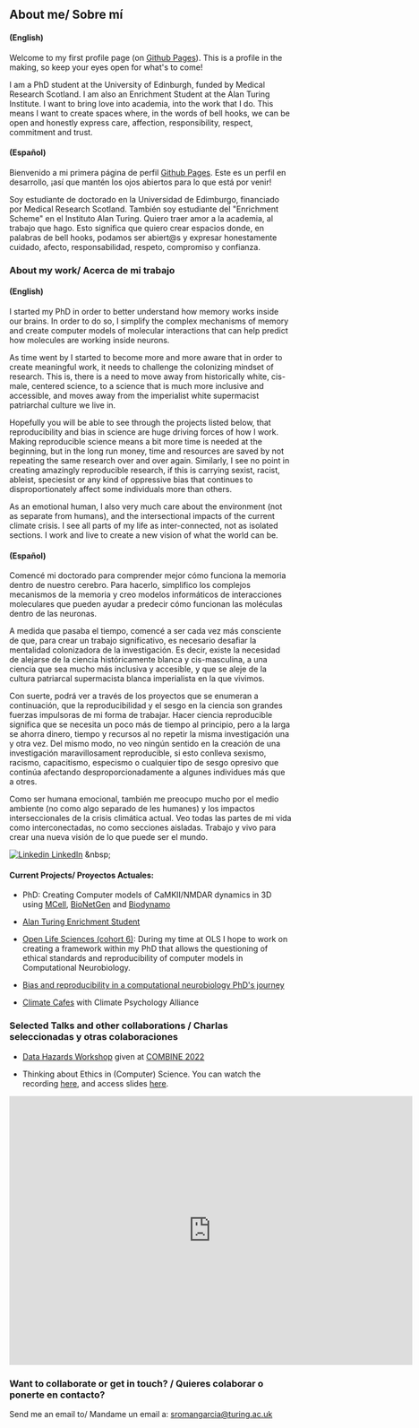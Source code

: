 ## About me/  Sobre mí

#### (English)
Welcome to my first profile page (on [Github Pages](https://docs.github.com/categories/github-pages-basics/)). This is a profile in the making, so keep your eyes open for what's to come!

I am a PhD student at the University of Edinburgh, funded by Medical Research Scotland. I am also an Enrichment Student at the Alan Turing Institute.
I want to bring love into academia, into the work that I do. This means I want to create spaces where, in the words of bell hooks, we can be open and honestly express care, affection, responsibility, respect, commitment and trust.

#### (Español)
Bienvenido a mi primera página de perfil [Github Pages](https://docs.github.com/es/pages/getting-started-with-github-pages). Este es un perfil en desarrollo, ¡así que mantén los ojos abiertos para lo que está por venir!

Soy estudiante de doctorado en la Universidad de Edimburgo, financiado por Medical Research Scotland. También soy estudiante del "Enrichment Scheme" en el Instituto Alan Turing. Quiero traer amor a la academia, al trabajo que hago. Esto significa que quiero crear espacios donde, en palabras de bell hooks, podamos ser abiert@s y expresar honestamente cuidado, afecto, responsabilidad, respeto, compromiso y confianza.


### About my work/ Acerca de mi trabajo

#### (English)
I started my PhD in order to better understand how memory works inside our brains. In order to do so, I simplify the complex mechanisms of memory and create computer models of molecular interactions that can help predict how molecules are working inside neurons. 

As time went by I started to become more and more aware that in order to create meaningful work, it needs to challenge the colonizing mindset of research. This is, there is a need to move away from historically white, cis-male, centered science, to a science that is much more inclusive and accessible, and moves away from the imperialist white supermacist patriarchal culture we live in. 

Hopefully you will be able to see through the projects listed below, that reproducibility and bias in science are huge driving forces of how I work. Making reproducible science means a bit more time is needed at the beginning, but in the long run money, time and resources are saved by not repeating the same research over and over again. Similarly, I see no point in creating amazingly reproducible research, if this is carrying sexist, racist, ableist, speciesist or any kind of oppressive bias that continues to disproportionately affect some individuals more than others.

As an emotional human, I also very much care about the environment (not as separate from humans), and the intersectional impacts of the current climate crisis. I see all parts of my life as inter-connected, not as isolated sections. I work and live to create a new vision of what the world can be.

#### (Español)
Comencé mi doctorado para comprender mejor cómo funciona la memoria dentro de nuestro cerebro. Para hacerlo, simplifico los complejos mecanismos de la memoria y creo modelos informáticos de interacciones moleculares que pueden ayudar a predecir cómo funcionan las moléculas dentro de las neuronas.

A medida que pasaba el tiempo, comencé a ser cada vez más consciente de que, para crear un trabajo significativo, es necesario desafiar la mentalidad colonizadora de la investigación. Es decir, existe la necesidad de alejarse de la ciencia históricamente blanca y cis-masculina, a una ciencia que sea mucho más inclusiva y accesible, y que se aleje de la cultura patriarcal supermacista blanca imperialista en la que vivimos.

Con suerte, podrá ver a través de los proyectos que se enumeran a continuación, que la reproducibilidad y el sesgo en la ciencia son grandes fuerzas impulsoras de mi forma de trabajar. Hacer ciencia reproducible significa que se necesita un poco más de tiempo al principio, pero a la larga se ahorra dinero, tiempo y recursos al no repetir la misma investigación una y otra vez. Del mismo modo, no veo ningún sentido en la creación de una investigación maravillosament reproducible, si esto conlleva sexismo, racismo, capacitismo, especismo o cualquier tipo de sesgo opresivo que continúa afectando desproporcionadamente a algunes individues más que a otres.

Como ser humana emocional, también me preocupo mucho por el medio ambiente (no como algo separado de les humanes) y los impactos interseccionales de la crisis climática actual. Veo todas las partes de mi vida como interconectadas, no como secciones aisladas. Trabajo y vivo para crear una nueva visión de lo que puede ser el mundo.

[![Linkedin](https://i.stack.imgur.com/gVE0j.png) LinkedIn]([https://www.linkedin.com/](https://www.linkedin.com/in/susana-roman-garcia/))
&nbsp;

#### Current Projects/ Proyectos Actuales:

- PhD: Creating Computer models of CaMKII/NMDAR dynamics in 3D using [MCell](https://mcell.org/), [BioNetGen](http://bionetgen.org/) and [Biodynamo](https://biodynamo.org/)

- [Alan Turing Enrichment Student](https://www.turing.ac.uk/people/enrichment-students/susana-roman-garcia)

- [Open Life Sciences (cohort 6)](https://openlifesci.org/): 
  During my time at OLS I hope to work on creating a framework within my PhD that allows the questioning of ethical standards and reproducibility of computer models in Computational Neurobiology.

- [Bias and reproducibility in a computational neurobiology PhD's journey](https://github.com/Susana465/Bias-and-Reproducibility-Poster)
  
- [Climate Cafes](https://www.climatepsychologyalliance.org/~cpa/events/500-climate-cafe-jan) with Climate Psychology Alliance

### Selected Talks and other collaborations / Charlas seleccionadas y otras colaboraciones

- [Data Hazards Workshop](https://github.com/Susana465/Data_Hazards_workshop_COMBINE) given at [COMBINE 2022](https://combine-org.github.io/events/)

- Thinking about Ethics in (Computer) Science. You can watch the recording [here](https://youtu.be/8wAfcTM_ypA), and access slides [here](https://zenodo.org/record/6973796#.YvDqOHbMKUk).

<iframe width="720" height="480" src="https://www.youtube.com/embed/8wAfcTM_ypA" title="Thinking about Ethics in (Computer) Science" frameborder="0" allow="accelerometer; autoplay; clipboard-write; encrypted-media; gyroscope; picture-in-picture" allowfullscreen></iframe>

### Want to collaborate or get in touch? / Quieres colaborar o ponerte en contacto?
Send me an email to/ Mandame un email a: sromangarcia@turing.ac.uk

